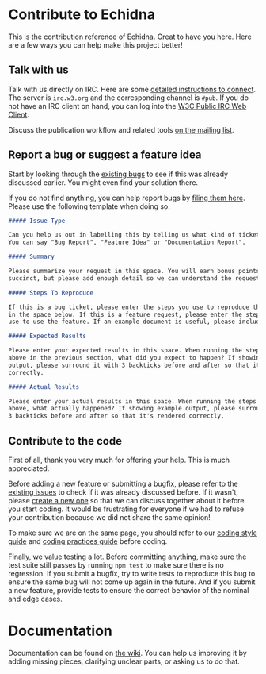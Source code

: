 # Contribute to Echidna

This is the contribution reference of Echidna. Great to have you here. Here are a few ways you can help make this project better!

## Talk with us

Talk with us directly on IRC. Here are some [detailed instructions to connect](http://www.w3.org/wiki/IRC). The server is `irc.w3.org` and the corresponding channel is `#pub`. If you do not have an IRC client on hand, you can log into the [W3C Public IRC Web Client](http://irc.w3.org/).

Discuss the publication workflow and related tools [on the mailing list](http://lists.w3.org/Archives/Public/spec-prod/).

## Report a bug or suggest a feature idea

Start by looking through the [existing bugs](https://github.com/w3c/echidna/issues) to see if this was already discussed earlier. You might even find your solution there.

If you do not find anything, you can help report bugs by [filing them here](https://github.com/w3c/echidna/issues/new). Please use the following template when doing so:

```markdown
##### Issue Type

Can you help us out in labelling this by telling us what kind of ticket this this?
You can say "Bug Report", "Feature Idea" or "Documentation Report".

##### Summary

Please summarize your request in this space. You will earn bonus points for being
succinct, but please add enough detail so we can understand the request. Thanks!

##### Steps To Reproduce

If this is a bug ticket, please enter the steps you use to reproduce the problem
in the space below. If this is a feature request, please enter the steps you would
use to use the feature. If an example document is useful, please include its URL.

##### Expected Results

Please enter your expected results in this space. When running the steps supplied
above in the previous section, what did you expect to happen? If showing example
output, please surround it with 3 backticks before and after so that it's rendered
correctly.

##### Actual Results

Please enter your actual results in this space. When running the steps supplied
above, what actually happened? If showing example output, please surround it with
3 backticks before and after so that it's rendered correctly.
```

## Contribute to the code

First of all, thank you very much for offering your help. This is much appreciated.

Before adding a new feature or submitting a bugfix, please refer to the [existing issues](https://github.com/w3c/echidna/issues) to check if it was already discussed before. If it wasn't, please [create a new one](https://github.com/w3c/echidna/issues/new) so that we can discuss together about it before you start coding. It would be frustrating for everyone if we had to refuse your contribution because we did not share the same opinion!

To make sure we are on the same page, you should refer to our [coding style guide](https://github.com/w3c/echidna/wiki/Coding-style-guide) and [coding practices guide](https://github.com/w3c/echidna/wiki/Coding-practices-guide) before coding.

Finally, we value testing a lot. Before committing anything, make sure the test suite still passes by running `npm test` to make sure there is no regression. If you submit a bugfix, try to write tests to reproduce this bug to ensure the same bug will not come up again in the future. And if you submit a new feature, provide tests to ensure the correct behavior of the nominal and edge cases.

# Documentation

Documentation can be found on [the wiki](https://github.com/w3c/echidna/wiki). You can help us improving it by adding missing pieces, clarifying unclear parts, or asking us to do that.
